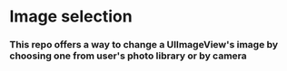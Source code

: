 # Image selection

### This repo offers a way to change a UIImageView's image by choosing one from user's photo library or by camera

